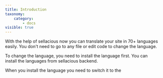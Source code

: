 ```yaml
---
title: Introduction
taxonomy:
    category:
        - docs
visible: true
---
```


With the help of sellacious now you can translate your site in 70+ languages easily. You don't need to go to any file or edit code to change the language.

To change the language, you need to install the language first. You can install the languages from sellacious backend.

When you install the language you need to switch it to the 